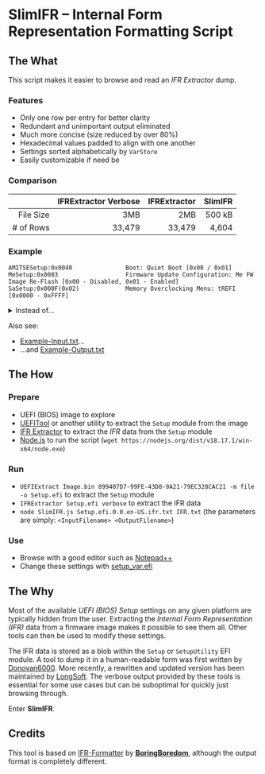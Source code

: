 # SlimIFR – Internal Form Representation Formatting Script

## The What

This script makes it easier to browse and read an _IFR Extractor_ dump.

###  Features

* Only one row per entry for better clarity
* Redundant and unimportant output eliminated
* Much more concise (size reduced by over 80%)
* Hexadecimal values padded to align with one another
* Settings sorted alphabetically by `VarStore`
* Easily customizable if need be

### Comparison

|           | IFRExtractor Verbose | IFRExtractor | SlimIFR |
|----------:|---------------------:|-------------:|--------:|
| File Size | 3MB                  | 2MB          | 500 kB  |
| # of Rows | 33,479               | 33,479       | 4,604   |

### Example

````
AMITSESetup:0x0040               Boot: Quiet Boot [0x00 / 0x01]
MeSetup:0x0003                   Firmware Update Configuration: Me FW Image Re-Flash [0x00 - Disabled, 0x01 - Enabled]
SaSetup:0x000F(0x02)             Memory Overclocking Menu: tREFI [0x0000 - 0xFFFF]
````

<details>
<summary>Instead of…</summary>

````
		CheckBox Prompt: "Quiet Boot", Help: "Enables or disables Quiet Boot option", QuestionFlags: 0x0, QuestionId: 0x106E, VarStoreId: 0xF013, VarOffset: 0x40, Flags: 0x0, Default: Disabled, MfgDefault: Disabled
			Default DefaultId: 0x0 Value: 1
			Default DefaultId: 0x1 Value: 1
		End 
````

````
	Form FormId: 0x27DA, Title: "Firmware Update Configuration"
		OneOf Prompt: "Me FW Image Re-Flash", Help: "Enable/Disable Me FW Image Re-Flash function.", QuestionFlags: 0x10, QuestionId: 0x2A0, VarStoreId: 0x9, VarOffset: 0x3, Flags: 0x10, Size: 8, Min: 0x0, Max: 0x1, Step: 0x0
			OneOfOption Option: "Disabled" Value: 0, Default, MfgDefault
			OneOfOption Option: "Enabled" Value: 1
		End 
````

````
			Numeric Prompt: "  tREFI", Help: "Refresh Interval, 0: AUTO, max: 65535", QuestionFlags: 0x14, QuestionId: 0x2773, VarStoreId: 0x5, VarOffset: 0xF, Flags: 0x11, Size: 16, Min: 0x0, Max: 0xFFFF, Step: 0x1
				Default DefaultId: 0x0 Value: 0
			End 
````
</details>

Also see:
* [Example-Input.txt](https://github.com/GeographicCone/SlimIFR/blob/master/Example-Input.txt)…
* …and [Example-Output.txt](https://github.com/GeographicCone/SlimIFR/blob/master/Example-Output.txt)

## The How

### Prepare

* UEFI (BIOS) image to explore
* [UEFITool](https://github.com/LongSoft/UEFITool/) or another utility to extract the `Setup` module from the image
* [IFR Extractor](https://github.com/LongSoft/IFRExtractor-RS) to extract the _IFR_ data from the `Setup` module
* [Node.js](https://nodejs.org/en/download) to run the script (`wget https://nodejs.org/dist/v18.17.1/win-x64/node.exe`)

### Run

* `UEFIExtract Image.bin 899407D7-99FE-43D8-9A21-79EC328CAC21 -m file -o Setup.efi` to extract the `Setup` module
* `IFRExtractor Setup.efi verbose` to extract the IFR data
* `node SlimIFR.js Setup.efi.0.0.en-US.ifr.txt IFR.txt` (the parameters are simply: `<InputFilename> <OutputFilename>`)

### Use

* Browse with a good editor such as [Notepad++](https://notepad-plus-plus.org/downloads/)
* Change these settings with [setup_var.efi](https://github.com/datasone/setup_var.efi)

## The Why

Most of the available _UEFI (BIOS) Setup_ settings on any given platform are typically hidden from the user. Extracting the _Internal Form Representation (IFR)_ data from a firmware image makes it possible to see them all. Other tools can then be used to modify these settings.

The IFR data is stored as a blob within the `Setup` or `SetupUtility` EFI module. A tool to dump it in a human-readable form was first written by [Donovan6000](https://github.com/donovan6000/Universal-IFR-Extractor). More recently, a rewritten and updated version has been maintained by [LongSoft](https://github.com/LongSoft/UEFITool/). The verbose output provided by these tools is essential for some use cases but can be suboptimal for quickly just browsing through.

Enter **SlimIFR**.

## Credits

This tool is based on [IFR-Formatter](https://github.com/BoringBoredom/UEFI-Editor/blob/master/IFR-Formatter/IFR-Formatter.js) by [**BoringBoredom**](https://github.com/BoringBoredom/), although the output format is completely different.
